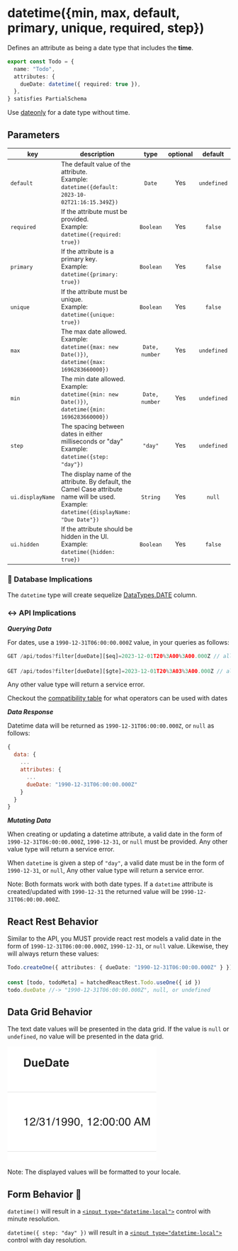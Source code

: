 # datetime({min, max, default, primary, unique, required, step})

Defines an attribute as being a date type that includes the **time**.

```ts
export const Todo = {
  name: "Todo",
  attributes: {
    dueDate: datetime({ required: true }),
  },
} satisfies PartialSchema
```

Use [dateonly](./dateonly.md) for a date type without time.

## Parameters

| key              | description                                                                                                                                     |      type      | optional |   default   |
| ---------------- | ----------------------------------------------------------------------------------------------------------------------------------------------- | :------------: | :------: | :---------: |
| `default`        | The default value of the attribute. <br/> Example: `datetime({default: 2023-10-02T21:16:15.349Z})`                                              |     `Date`     |   Yes    | `undefined` |
| `required`       | If the attribute must be provided. <br/> Example: `datetime({required: true})`                                                                  |   `Boolean`    |   Yes    |   `false`   |
| `primary`        | If the attribute is a primary key. <br/> Example: `datetime({primary: true})`                                                                   |   `Boolean`    |   Yes    |   `false`   |
| `unique`         | If the attribute must be unique. <br/> Example: `datetime({unique: true})`                                                                      |   `Boolean`    |   Yes    |   `false`   |
| `max`            | The max date allowed. <br/> Example: `datetime({max: new Date()})`, `datetime({max: 1696283660000})`                                            | `Date, number` |   Yes    | `undefined` |
| `min`            | The min date allowed. <br/> Example: `datetime({min: new Date()})`, `datetime({min: 1696283660000})`                                            | `Date, number` |   Yes    | `undefined` |
| `step`           | The spacing between dates in either milliseconds or "day" <br/> Example: `datetime({step: "day"})`                                              |    `"day"`     |   Yes    | `undefined` |
| `ui.displayName` | The display name of the attribute. By default, the Camel Case attribute name will be used. <br/> Example: `datetime({displayName: "Due Date"})` |    `String`    |   Yes    |   `null`    |
| `ui.hidden`      | If the attribute should be hidden in the UI. <br/> Example: `datetime({hidden: true})`                                                          |   `Boolean`    |   Yes    |   `false`   |

### 💾 Database Implications

The `datetime` type will create sequelize [DataTypes.DATE](https://sequelize.org/docs/v6/core-concepts/model-basics/#dates) column.

### ↔️ API Implications

**_Querying Data_**

For dates, use a `1990-12-31T06:00:00.000Z` value, in your queries as follows:

```js
GET /api/todos?filter[dueDate][$eq]=2023-12-01T20%3A00%3A00.000Z // all todos with a due date that matches 2023-12-01T20%3A00%3A00.000Z

GET /api/todos?filter[dueDate][$gte]=2023-12-01T20%3A03%3A00.000Z // all todos that are on or after 2023-12-01T20%3A00%3A00.000Z
```

Any other value type will return a service error.

Checkout the [compatibility table](../../jsonapi/reading/filtering/README.md#compatibility) for what operators can be used with dates

**_Data Response_**

Datetime data will be returned as `1990-12-31T06:00:00.000Z`, or `null` as follows:

```js
{
  data: {
    ...
    attributes: {
      ...
      dueDate: "1990-12-31T06:00:00.000Z"
    }
  }
}
```

**_Mutating Data_**

When creating or updating a datetime attribute, a valid date in the form of `1990-12-31T06:00:00.000Z`, `1990-12-31`, or `null` must be provided. Any other value type will return a service error.

When `datetime` is given a step of `"day"`, a valid date must be in the form of `1990-12-31`, or `null`, Any other value type will return a service error.

Note: Both formats work with both date types. If a `datetime` attribute is created/updated with `1990-12-31` the returned value will be `1990-12-31T06:00:00.000Z`.

## React Rest Behavior

Similar to the API, you MUST provide react rest models a valid date in the form of `1990-12-31T06:00:00.000Z`, `1990-12-31`, or `null` value. Likewise, they will always return these values:

```ts
Todo.createOne({ attributes: { dueDate: "1990-12-31T06:00:00.000Z" } })

const [todo, todoMeta] = hatchedReactRest.Todo.useOne({ id })
todo.dueDate //-> "1990-12-31T06:00:00.000Z", null, or undefined
```

## Data Grid Behavior

The text date values will be presented in the data grid. If the value is `null` or `undefined`, no value will be presented in the data grid.

![Data Grid Example](../../attachments/datetime-column.png)

Note: The displayed values will be formatted to your locale.

## Form Behavior 🛑

`datetime()` will result in a [`<input type="datetime-local">`](https://developer.mozilla.org/en-US/docs/Web/HTML/Element/input/datetime-local) control
with minute resolution.

`datetime({ step: "day" })` will result in a [`<input type="datetime-local">`](https://developer.mozilla.org/en-US/docs/Web/HTML/Element/input/datetime-local) control
with day resolution.
